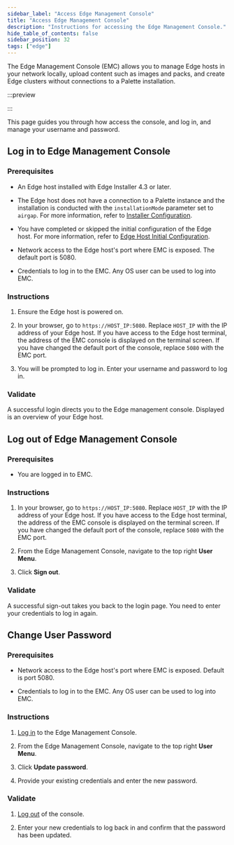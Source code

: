 ```yaml
---
sidebar_label: "Access Edge Management Console"
title: "Access Edge Management Console"
description: "Instructions for accessing the Edge Management Console."
hide_table_of_contents: false
sidebar_position: 32
tags: ["edge"]
---
```


The Edge Management Console (EMC) allows you to manage Edge hosts in your network locally, upload content such as images
and packs, and create Edge clusters without connections to a Palette installation.

:::preview

:::

This page guides you through how access the console, and log in, and manage your username and password.

## Log in to Edge Management Console

### Prerequisites

- An Edge host installed with Edge Installer 4.3 or later.

- The Edge host does not have a connection to a Palette instance and the installation is conducted with the
  `installationMode` parameter set to `airgap`. For more information, refer to
  [Installer Configuration](../../edge-configuration/installer-reference.md).

- You have completed or skipped the initial configuration of the Edge host. For more information, refer to
  [Edge Host Initial Configuration](../../site-deployment/initial-setup.md).

- Network access to the Edge host's port where EMC is exposed. The default port is 5080.

- Credentials to log in to the EMC. Any OS user can be used to log into EMC.

### Instructions

1. Ensure the Edge host is powered on.

2. In your browser, go to `https://HOST_IP:5080`. Replace `HOST_IP` with the IP address of your Edge host. If you have
   access to the Edge host terminal, the address of the EMC console is displayed on the terminal screen. If you have
   changed the default port of the console, replace `5080` with the EMC port.

3. You will be prompted to log in. Enter your username and password to log in.

### Validate

A successful login directs you to the Edge management console. Displayed is an overview of your Edge host.

## Log out of Edge Management Console

### Prerequisites

- You are logged in to EMC.

### Instructions

1. In your browser, go to `https://HOST_IP:5080`. Replace `HOST_IP` with the IP address of your Edge host. If you have
   access to the Edge host terminal, the address of the EMC console is displayed on the terminal screen. If you have
   changed the default port of the console, replace `5080` with the EMC port.

2. From the Edge Management Console, navigate to the top right **User Menu**.

3. Click **Sign out**.

### Validate

A successful sign-out takes you back to the login page. You need to enter your credentials to log in again.

## Change User Password

### Prerequisites

- Network access to the Edge host's port where EMC is exposed. Default is port 5080.

- Credentials to log in to the EMC. Any OS user can be used to log into EMC.

### Instructions

1. [Log in](#log-in-to-edge-management-console) to the Edge Management Console.

2. From the Edge Management Console, navigate to the top right **User Menu**.

3. Click **Update password**.

4. Provide your existing credentials and enter the new password.

### Validate

1. [Log out](#log-out-of-edge-management-console) of the console.

2. Enter your new credentials to log back in and confirm that the password has been updated.
